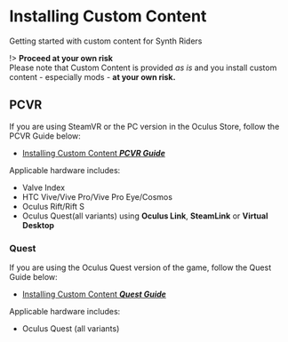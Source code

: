 # Installing Custom Content

Getting started with custom content for Synth Riders

!> **Proceed at your own risk**  
Please note that Custom Content is provided _as is_ and you install custom content - especially mods - **at your own risk.**

## PCVR

If you are using SteamVR or the PC version in the Oculus Store, follow the PCVR Guide below:

- [Installing Custom Content _**PCVR Guide**_](/installing-custom-content/pcvr/)

Applicable hardware includes:

- Valve Index
- HTC Vive/Vive Pro/Vive Pro Eye/Cosmos
- Oculus Rift/Rift S
- Oculus Quest(all variants) using **Oculus Link**, **SteamLink** or **Virtual Desktop**

### Quest

If you are using the Oculus Quest version of the game, follow the Quest Guide below:

- [Installing Custom Content _**Quest Guide**_](/installing-custom-content/quest/)

Applicable hardware includes:

- Oculus Quest (all variants)
